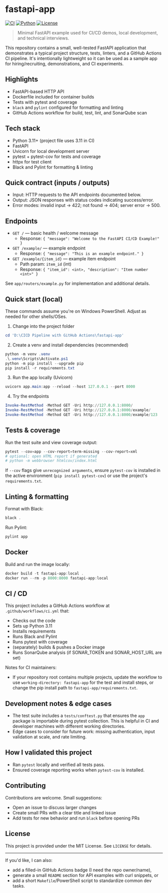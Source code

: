 # fastapi-app

[//]: # (Replace OWNER and REPO below with your GitHub owner and repository name)

<!-- Badges -->
[![CI](https://github.com/OWNER/REPO/actions/workflows/ci.yml/badge.svg)](https://github.com/OWNER/REPO/actions/workflows/ci.yml)
[![Python](https://img.shields.io/badge/python-3.11%2B-blue)](https://www.python.org/)
[![License](https://img.shields.io/badge/license-MIT-green)](LICENSE)

> Minimal FastAPI example used for CI/CD demos, local development, and technical interviews.

This repository contains a small, well-tested FastAPI application that demonstrates a typical project structure, tests, linters, and a GitHub Actions CI pipeline. It's intentionally lightweight so it can be used as a sample app for hiring/recruiting, demonstrations, and CI experiments.

## Highlights

- FastAPI-based HTTP API
- Dockerfile included for container builds
- Tests with pytest and coverage
- `black` and `pylint` configured for formatting and linting
- GitHub Actions workflow for build, test, lint, and SonarQube scan

## Tech stack

- Python 3.11+ (project file uses 3.11 in CI)
- FastAPI
- Uvicorn for local development server
- pytest + pytest-cov for tests and coverage
- httpx for test client
- Black and Pylint for formatting & linting

## Quick contract (inputs / outputs)

- Input: HTTP requests to the API endpoints documented below.
- Output: JSON responses with status codes indicating success/error.
- Error modes: invalid input → 422; not found → 404; server error → 500.

## Endpoints

- `GET /` — basic health / welcome message
  - Response: `{ "message": "Welcome to the FastAPI CI/CD Example!" }`
- `GET /example/` — example endpoint
  - Response: `{ "message": "This is an example endpoint." }`
- `GET /example/{item_id}` — example item endpoint
  - Path param: `item_id` (int)
  - Response: `{ "item_id": <int>, "description": "Item number <int>" }`

See `app/routers/example.py` for implementation and additional details.

## Quick start (local)

These commands assume you're on Windows PowerShell. Adjust as needed for other shells/OSes.

1. Change into the project folder

```powershell
cd 'D:\CICD Pipeline with GitHub Actions\fastapi-app'
```

2. Create a venv and install dependencies (recommended)

```powershell
python -m venv .venv
.\.venv\Scripts\Activate.ps1
python -m pip install --upgrade pip
pip install -r requirements.txt
```

3. Run the app locally (Uvicorn)

```powershell
uvicorn app.main:app --reload --host 127.0.0.1 --port 8000
```

4. Try the endpoints

```powershell
Invoke-RestMethod -Method GET -Uri http://127.0.0.1:8000/
Invoke-RestMethod -Method GET -Uri http://127.0.0.1:8000/example/
Invoke-RestMethod -Method GET -Uri http://127.0.0.1:8000/example/123
```

## Tests & coverage

Run the test suite and view coverage output:

```powershell
pytest --cov=app --cov-report=term-missing --cov-report=xml
# optional: open HTML report if generated
# python -m webbrowser htmlcov/index.html
```

If `--cov` flags give `unrecognized arguments`, ensure `pytest-cov` is installed in the active environment (`pip install pytest-cov`) or use the project's `requirements.txt`.

## Linting & formatting

Format with Black:

```powershell
black .
```

Run Pylint:

```powershell
pylint app
```

## Docker

Build and run the image locally:

```powershell
docker build -t fastapi-app:local .
docker run --rm -p 8000:8000 fastapi-app:local
```

## CI / CD

This project includes a GitHub Actions workflow at `.github/workflows/ci.yml` that:

- Checks out the code
- Sets up Python 3.11
- Installs requirements
- Runs Black and Pylint
- Runs pytest with coverage
- (separately) builds & pushes a Docker image
- Runs SonarQube analysis (if SONAR_TOKEN and SONAR_HOST_URL are set)

Notes for CI maintainers:
- If your repository root contains multiple projects, update the workflow to use `working-directory: fastapi-app` for the test and install steps, or change the pip install path to `fastapi-app/requirements.txt`.

## Development notes & edge cases

- The test suite includes a `tests/conftest.py` that ensures the `app` package is importable during pytest collection. This is helpful in CI and developer machines with different working directories.
- Edge cases to consider for future work: missing authentication, input validation at scale, and rate limiting.

## How I validated this project

- Ran `pytest` locally and verified all tests pass.
- Ensured coverage reporting works when `pytest-cov` is installed.

## Contributing

Contributions are welcome. Small suggestions:

- Open an issue to discuss larger changes
- Create small PRs with a clear title and linked issue
- Add tests for new behavior and run `black` before opening PRs

## License

This project is provided under the MIT License. See `LICENSE` for details.

---

If you'd like, I can also:
- add a filled-in GitHub Actions badge (I need the repo owner/name),
- generate a small `README` section for API examples with curl snippets, or
- add a short `Makefile`/PowerShell script to standardize common dev tasks.
